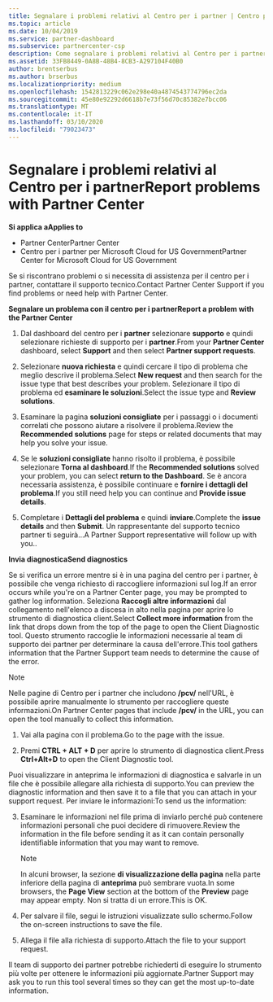 ```yaml
---
title: Segnalare i problemi relativi al Centro per i partner | Centro per i partner
ms.topic: article
ms.date: 10/04/2019
ms.service: partner-dashboard
ms.subservice: partnercenter-csp
description: Come segnalare i problemi relativi al Centro per i partner e raccogliere informazioni di diagnostica per il nostro team di supporto.
ms.assetid: 33FB8449-0A8B-48B4-8CB3-A297104F40B0
author: brentserbus
ms.author: brserbus
ms.localizationpriority: medium
ms.openlocfilehash: 1542813229c062e298e40a4874543774796ec2da
ms.sourcegitcommit: 45e80e92292d6618b7e73f56d70c85382e7bcc06
ms.translationtype: MT
ms.contentlocale: it-IT
ms.lasthandoff: 03/10/2020
ms.locfileid: "79023473"
---
```

# <a name="report-problems-with-partner-center"></a><span data-ttu-id="613b4-103">Segnalare i problemi relativi al Centro per i partner</span><span class="sxs-lookup"><span data-stu-id="613b4-103">Report problems with Partner Center</span></span>

<span data-ttu-id="613b4-104">**Si applica a**</span><span class="sxs-lookup"><span data-stu-id="613b4-104">**Applies to**</span></span>

- <span data-ttu-id="613b4-105">Partner Center</span><span class="sxs-lookup"><span data-stu-id="613b4-105">Partner Center</span></span>
- <span data-ttu-id="613b4-106">Centro per i partner per Microsoft Cloud for US Government</span><span class="sxs-lookup"><span data-stu-id="613b4-106">Partner Center for Microsoft Cloud for US Government</span></span>


<span data-ttu-id="613b4-107">Se si riscontrano problemi o si necessita di assistenza per il centro per i partner, contattare il supporto tecnico.</span><span class="sxs-lookup"><span data-stu-id="613b4-107">Contact Partner Center Support if you find problems or need help with Partner Center.</span></span>

<span data-ttu-id="613b4-108">**Segnalare un problema con il centro per i partner**</span><span class="sxs-lookup"><span data-stu-id="613b4-108">**Report a problem with the Partner Center**</span></span>

1. <span data-ttu-id="613b4-109">Dal dashboard del centro per i **partner** selezionare **supporto** e quindi selezionare richieste di supporto per i **partner**.</span><span class="sxs-lookup"><span data-stu-id="613b4-109">From your **Partner Center** dashboard, select **Support** and then select **Partner support requests**.</span></span>

2. <span data-ttu-id="613b4-110">Selezionare **nuova richiesta** e quindi cercare il tipo di problema che meglio descrive il problema.</span><span class="sxs-lookup"><span data-stu-id="613b4-110">Select **New request** and then search for the issue type that best describes your problem.</span></span> <span data-ttu-id="613b4-111">Selezionare il tipo di problema ed **esaminare le soluzioni**.</span><span class="sxs-lookup"><span data-stu-id="613b4-111">Select the issue type and **Review solutions**.</span></span>

3. <span data-ttu-id="613b4-112">Esaminare la pagina **soluzioni consigliate** per i passaggi o i documenti correlati che possono aiutare a risolvere il problema.</span><span class="sxs-lookup"><span data-stu-id="613b4-112">Review the **Recommended solutions** page for steps or related documents that may help you solve your issue.</span></span>

4. <span data-ttu-id="613b4-113">Se le **soluzioni consigliate** hanno risolto il problema, è possibile selezionare **Torna al dashboard**.</span><span class="sxs-lookup"><span data-stu-id="613b4-113">If the **Recommended solutions** solved your problem, you can select **return to the Dashboard**.</span></span> <span data-ttu-id="613b4-114">Se è ancora necessaria assistenza, è possibile continuare e **fornire i dettagli del problema**.</span><span class="sxs-lookup"><span data-stu-id="613b4-114">If you still need help you can continue and **Provide issue details**.</span></span>

5. <span data-ttu-id="613b4-115">Completare i **Dettagli del problema** e quindi **inviare**.</span><span class="sxs-lookup"><span data-stu-id="613b4-115">Complete the **issue details** and then **Submit**.</span></span> <span data-ttu-id="613b4-116">Un rappresentante del supporto tecnico partner ti seguirà...</span><span class="sxs-lookup"><span data-stu-id="613b4-116">A Partner Support representative will follow up with you..</span></span>

<span data-ttu-id="613b4-117">**Invia diagnostica**</span><span class="sxs-lookup"><span data-stu-id="613b4-117">**Send diagnostics**</span></span>

<span data-ttu-id="613b4-118">Se si verifica un errore mentre si è in una pagina del centro per i partner, è possibile che venga richiesto di raccogliere informazioni sul log.</span><span class="sxs-lookup"><span data-stu-id="613b4-118">If an error occurs while you're on a Partner Center page, you may be prompted to gather log information.</span></span> <span data-ttu-id="613b4-119">Seleziona **Raccogli altre informazioni** dal collegamento nell'elenco a discesa in alto nella pagina per aprire lo strumento di diagnostica client.</span><span class="sxs-lookup"><span data-stu-id="613b4-119">Select **Collect more information** from the link that drops down from the top of the page to open the Client Diagnostic tool.</span></span> <span data-ttu-id="613b4-120">Questo strumento raccoglie le informazioni necessarie al team di supporto dei partner per determinare la causa dell'errore.</span><span class="sxs-lookup"><span data-stu-id="613b4-120">This tool gathers information that the Partner Support team needs to determine the cause of the error.</span></span> 

>[!NOTE]
><span data-ttu-id="613b4-121">Nelle pagine di Centro per i partner che includono **/pcv/** nell'URL, è possibile aprire manualmente lo strumento per raccogliere queste informazioni.</span><span class="sxs-lookup"><span data-stu-id="613b4-121">On Partner Center pages that include **/pcv/** in the URL, you can open the tool manually to collect this information.</span></span>

1. <span data-ttu-id="613b4-122">Vai alla pagina con il problema.</span><span class="sxs-lookup"><span data-stu-id="613b4-122">Go to the page with the issue.</span></span>

2. <span data-ttu-id="613b4-123">Premi **CTRL + ALT + D** per aprire lo strumento di diagnostica client.</span><span class="sxs-lookup"><span data-stu-id="613b4-123">Press **Ctrl+Alt+D** to open the Client Diagnostic tool.</span></span>

<span data-ttu-id="613b4-124">Puoi visualizzare in anteprima le informazioni di diagnostica e salvarle in un file che è possibile allegare alla richiesta di supporto.</span><span class="sxs-lookup"><span data-stu-id="613b4-124">You can preview the diagnostic information and then save it to a file that you can attach in your support request.</span></span> <span data-ttu-id="613b4-125">Per inviare le informazioni:</span><span class="sxs-lookup"><span data-stu-id="613b4-125">To send us the information:</span></span>

3. <span data-ttu-id="613b4-126">Esaminare le informazioni nel file prima di inviarlo perché può contenere informazioni personali che puoi decidere di rimuovere.</span><span class="sxs-lookup"><span data-stu-id="613b4-126">Review the information in the file before sending it as it can contain personally identifiable information that you may want to remove.</span></span> 

    >[!NOTE]
    ><span data-ttu-id="613b4-127">In alcuni browser, la sezione **di visualizzazione della pagina** nella parte inferiore della pagina di **anteprima** può sembrare vuota.</span><span class="sxs-lookup"><span data-stu-id="613b4-127">In some browsers, the **Page View** section at the bottom of the **Preview** page may appear empty.</span></span> <span data-ttu-id="613b4-128">Non si tratta di un errore.</span><span class="sxs-lookup"><span data-stu-id="613b4-128">This is OK.</span></span>

4. <span data-ttu-id="613b4-129">Per salvare il file, segui le istruzioni visualizzate sullo schermo.</span><span class="sxs-lookup"><span data-stu-id="613b4-129">Follow the on-screen instructions to save the file.</span></span>

5. <span data-ttu-id="613b4-130">Allega il file alla richiesta di supporto.</span><span class="sxs-lookup"><span data-stu-id="613b4-130">Attach the file to your support request.</span></span>

<span data-ttu-id="613b4-131">Il team di supporto dei partner potrebbe richiederti di eseguire lo strumento più volte per ottenere le informazioni più aggiornate.</span><span class="sxs-lookup"><span data-stu-id="613b4-131">Partner Support may ask you to run this tool several times so they can get the most up-to-date information.</span></span>

